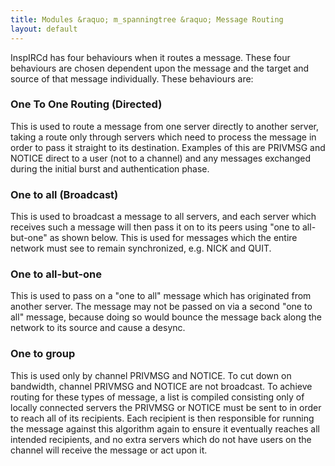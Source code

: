 ```yaml
---
title: Modules &raquo; m_spanningtree &raquo; Message Routing
layout: default
---
```


InspIRCd has four behaviours when it routes a message. These four behaviours are chosen dependent
upon the message and the target and source of that message individually. These behaviours are:

### One To One Routing (Directed)

This is used to route a message from one server directly to another server, taking a route only
through servers which need to process the message in order to pass it straight to its destination.
Examples of this are PRIVMSG and NOTICE direct to a user (not to a channel) and any messages
exchanged during the initial burst and authentication phase.

### One to all (Broadcast)

This is used to broadcast a message to all servers, and each server which receives such a message
will then pass it on to its peers using "one to all-but-one" as shown below. This is used for
messages which the entire network must see to remain synchronized, e.g. NICK and QUIT.

### One to all-but-one

This is used to pass on a "one to all" message which has originated from another server. The message
may not be passed on via a second "one to all" message, because doing so would bounce the message
back along the network to its source and cause a desync.

### One to group

This is used only by channel PRIVMSG and NOTICE. To cut down on bandwidth, channel PRIVMSG and
NOTICE are not broadcast. To achieve routing for these types of message, a list is compiled
consisting only of locally connected servers the PRIVMSG or NOTICE must be sent to in order to
reach all of its recipients. Each recipient is then responsible for running the message against
this algorithm again to ensure it eventually reaches all intended recipients, and no extra servers
which do not have users on the channel will receive the message or act upon it.

